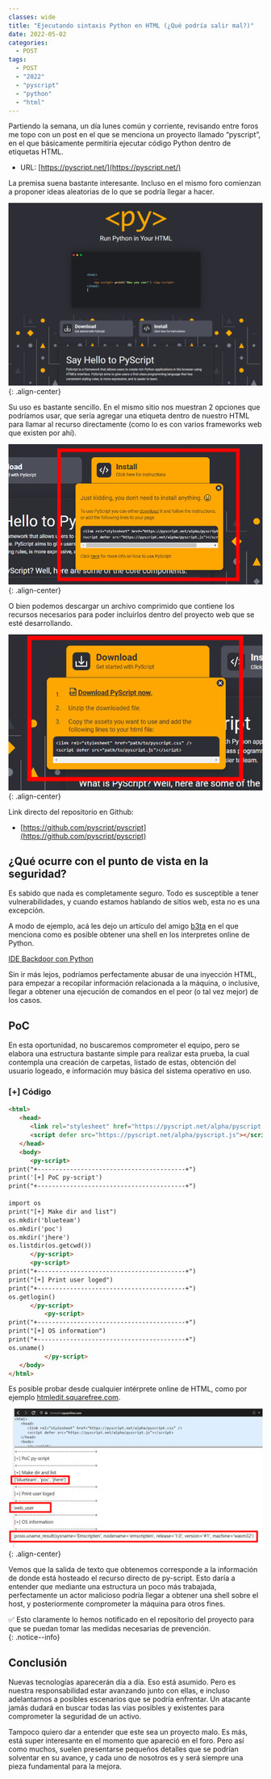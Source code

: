 ```yaml
---
classes: wide
title: "Ejecutando sintaxis Python en HTML (¿Qué podría salir mal?)"
date: 2022-05-02
categories:
  - POST
tags:
  - POST
  - "2022"
  - "pyscript"
  - "python"
  - "html"
---
```

Partiendo la semana, un día lunes común y corriente, revisando entre foros me topo con un post en el que se menciona un proyecto llamado “pyscript”, en el que básicamente permitiría ejecutar código Python dentro de etiquetas HTML.

- URL: [https://pyscript.net/](https://pyscript.net/)

La premisa suena bastante interesante. Incluso en el mismo foro comienzan a proponer ideas aleatorias de lo que se podría llegar a hacer.

![Untitled](/assets/images/content/POST/PYSCRIPT/pyscript000.png){: .align-center}

Su uso es bastante sencillo. En el mismo sitio nos muestran 2 opciones que podríamos usar, que sería agregar una etiqueta dentro de nuestro HTML para llamar al recurso directamente (como lo es con varios frameworks web que existen por ahí).

![Untitled](/assets/images/content/POST/PYSCRIPT/pyscript001.png){: .align-center}

O bien podemos descargar un archivo comprimido que contiene los recursos necesarios para poder incluirlos dentro del proyecto web que se esté desarrollando.

![Untitled](/assets/images/content/POST/PYSCRIPT/pyscript002.png){: .align-center}

Link directo del repositorio en Github:

- [https://github.com/pyscript/pyscript](https://github.com/pyscript/pyscript)

## ¿Qué ocurre con el punto de vista en la seguridad?

Es sabido que nada es completamente seguro. Todo es susceptible a tener vulnerabilidades, y cuando estamos hablando de sitios web, esta no es una excepción. 

A modo de ejemplo, acá les dejo un artículo del amigo [b3ta](https://twitter.com/b3t_a) en el que menciona como es posible obtener una shell en los interpretes online de Python.

[IDE Backdoor con Python](https://eh337.net/2020/10/14/ide-backdoor-con-python/)

Sin ir más lejos, podríamos perfectamente abusar de una inyección HTML, para empezar a recopilar información relacionada a la máquina, o inclusive, llegar a obtener una ejecución de comandos en el peor (o tal vez mejor) de los casos.

## PoC

En esta oportunidad, no buscaremos comprometer el equipo, pero se elabora una estructura bastante simple para realizar esta prueba, la cual contempla una creación de carpetas, listado de estas, obtención del usuario logeado, e información muy básica del sistema operativo en uso.

### [+] Código

```html
<html>
   <head>
      <link rel="stylesheet" href="https://pyscript.net/alpha/pyscript.css" />
      <script defer src="https://pyscript.net/alpha/pyscript.js"></script>
   </head>
   <body>
      <py-script>
print("+-----------------------------------------+")
print('[+] PoC py-script')
print("+-----------------------------------------+")

import os
print("[+] Make dir and list")
os.mkdir('blueteam')
os.mkdir('poc')
os.mkdir('jhere')
os.listdir(os.getcwd())
      </py-script>
      <py-script>
print("+-----------------------------------------+")
print("[+] Print user loged")
print("+-----------------------------------------+")
os.getlogin()
      </py-script>
          <py-script>
print("+-----------------------------------------+")
print("[+] OS information")
print("+-----------------------------------------+")
os.uname()
          </py-script>
   </body>
</html>
```

Es posible probar desde cualquier intérprete online de HTML, como por ejemplo [htmledit.squarefree.com](http://htmledit.squarefree.com).

![Untitled](/assets/images/content/POST/PYSCRIPT/pyscript003.png){: .align-center}

Vemos que la salida de texto que obtenemos corresponde a la información de donde está hosteado el recurso directo de py-script. Esto daría a entender que mediante una estructura un poco más trabajada, perfectamente un actor malicioso podría llegar a obtener una shell sobre el host, y posteriormente comprometer la máquina para otros fines.

<div>✅ Esto claramente lo hemos notificado en el repositorio del proyecto para que se puedan tomar las medidas necesarias de prevención.</div>{: .notice--info}

## Conclusión

Nuevas tecnologías aparecerán día a día. Eso está asumido. Pero es nuestra responsabilidad estar avanzando junto con ellas, e incluso adelantarnos a posibles escenarios que se podría enfrentar. Un atacante jamás dudará en buscar todas las vías posibles y existentes para comprometer la seguridad de un activo.

Tampoco quiero dar a entender que este sea un proyecto malo. Es más, está super interesante en el momento que apareció en el foro. Pero así como muchos, suelen presentarse pequeños detalles que se podrían solventar en su avance, y cada uno de nosotros es y será siempre una pieza fundamental para la mejora.

